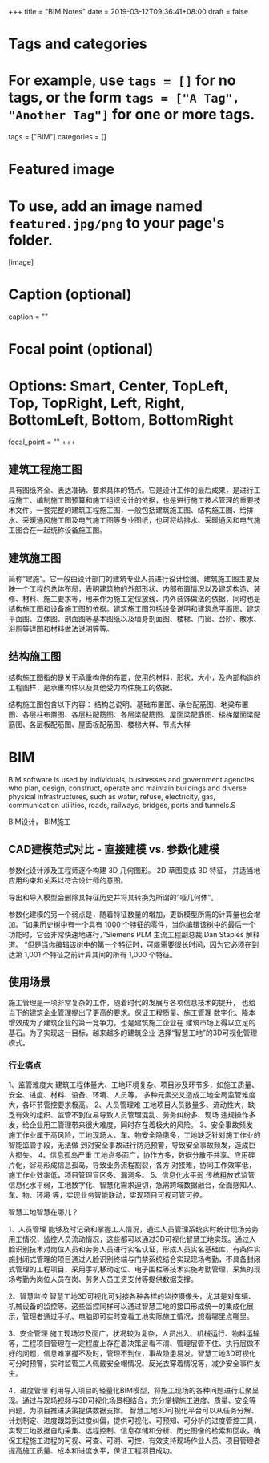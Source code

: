 +++
title = "BIM Notes"
date = 2019-03-12T09:36:41+08:00
draft = false

# Tags and categories
# For example, use `tags = []` for no tags, or the form `tags = ["A Tag", "Another Tag"]` for one or more tags.
tags = ["BIM"]
categories = []

# Featured image
# To use, add an image named `featured.jpg/png` to your page's folder. 
[image]
  # Caption (optional)
  caption = ""

  # Focal point (optional)
  # Options: Smart, Center, TopLeft, Top, TopRight, Left, Right, BottomLeft, Bottom, BottomRight
  focal_point = ""
+++


## 建筑工程施工图

具有图纸齐全、表达准确、要求具体的特点。它是设计工作的最后成果，是进行工程施工、编制施工图预算和施工组织设计的依据，也是进行施工技术管理的重要技术文件。一套完整的建筑工程施工图，一般包括建筑施工图、结构施工图、给排水、采暖通风施工图及电气施工图等专业图纸，也可将给排水、采暖通风和电气施工图合在一起统称设备施工图。
## 建筑施工图

简称“建施”。它一般由设计部门的建筑专业人员进行设计绘图。建筑施工图主要反映一个工程的总体布局，表明建筑物的外部形状、内部布置情况以及建筑构造、装修、材料、施工要求等，用来作为施工定位放线、内外装饰做法的依据，同时也是结构施工图和设备施工图的依据。建筑施工图包括设备说明和建筑总平面图、建筑平面图、立体图、剖面图等基本图纸以及墙身剖面图、楼梯、门窗、台阶、散水、浴厕等详图和材料做法说明等等。

## 结构施工图

结构施工图指的是关于承重构件的布置，使用的材料，形状，大小，及内部构造的工程图样，是承重构件以及其他受力构件施工的依据。

结构施工图包含以下内容：
结构总说明、基础布置图、承台配筋图、地梁布置图、各层柱布置图、各层柱配筋图、各层梁配筋图、屋面梁配筋图、楼梯屋面梁配筋图、各层板配筋图、屋面板配筋图、楼梯大样、节点大样

# BIM


BIM software is used by individuals, businesses and government agencies who plan, design, construct, operate and maintain buildings and diverse physical infrastructures, such as water, refuse, electricity, gas, communication utilities, roads, railways, bridges, ports and tunnels.S



BIM设计，
BIM施工






## CAD建模范式对比 - 直接建模 vs. 参数化建模

参数化设计涉及工程师逐个构建 3D 几何图形。 2D 草图变成 3D 特征，
并适当地应用约束和关系以符合设计师的意图。


导出和导入模型会删除其特征历史并将其转换为所谓的“哑几何体”。

参数化建模的另一个弱点是，随着特征数量的增加，更新模型所需的计算量也会增加。“如果历史树中有一个具有 1000 个特征的零件，当你编辑该树中的最后一个功能时，它会非常快速地进行，”Siemens PLM 主流工程副总裁 Dan Staples 解释道。 “但是当你编辑该树中的第一个特征时，可能需要很长时间，因为它必须在到达第 1,001 个特征之前计算其间的所有 1,000 个特征。




## 使用场景

施工管理是一项非常复杂的工作，随着时代的发展与各项信息技术的提升，
也给当下的建筑企业管理提出了更高的要求。保证工程质量、施工管理
数字化、降本增效成为了建筑企业的第一竞争力，也是建筑施工企业在
建筑市场上得以立足的基石。为了实现这一目标，越来越多的建筑企业
选择“智慧工地”的3D可视化管理模式。


### 行业痛点

1、监管难度大
建筑工程体量大、工地环境复杂、项目涉及环节多，如施工质量、安全、进度、材料、设备、环境、人员等，
多种元素交叉造成工地全局监管难度大，各环节管控要求极高。
2、人员管理难
工地项目人员数量多、流动性大，缺乏有效的组织、监管不到位易导致人员管理混乱、劳务纠纷多、现场
违规操作多发，给企业用工管理带来很大难度，同时存在着极大的风险。
3、安全事故频发
施工作业属于高风险，工地现场人、车、物安全隐患多，工地缺乏针对施工作业的智能监管手段，无法做
到对安全事故进行防范预警，导致安全事故频发，造成巨大损失。
4、信息孤岛严重
工地点多面广，协作方多，数据分散不共享、应用碎片化，容易形成信息孤岛，导致业务流程割裂，各方
对接难，协同工作效率低，施工作业效率低，项目管理盲区多、漏洞多。
5、信息化水平弱
传统粗放式监管信息化水平弱，工地数字化、智慧化需求迫切，急需跨域数据融合，全面感知人、车、物、环境
等，实现业务智能联动，实现项目可视可管可控。

智慧工地智慧在哪儿？

1、人员管理
能够及时记录和掌握工人情况，通过人员管理系统实时统计现场劳务用工情况，监控人员流动情况，这些都可以通过3D可视化智慧工地实现。通过人脸识别技术对岗位人员和劳务人员进行实名认证，形成人员实名基础库，有条件实施封闭式管理的项目通过人脸识别终端与门禁系统结合实现现场考勤，不具备封闭式管理的工程项目，采用手机移动定位、电子围栏等技术实施考勤管理，采集的现场考勤为岗位人员在岗、劳务人员工资支付等提供数据支撑。

2、智慧监控
智慧工地3D可视化可对接各种各样的监控摄像头，尤其是对车辆、机械设备的监控等。这些监控同样可以通过智慧工地的接口形成统一的集成化展示，管理者通过手机、电脑即可实时查看工地实际施工情况，想看哪里点哪里。

3、安全管理
施工现场涉及面广，状况较为复杂，人员出入、机械运行、物料运输等，工程项目管理在一定程度上存在着决策层看不清、管理层管不住、执行层做不好的问题，信息难掌握不及时，管理不到位，事故隐患易发。智慧工地3D可视化可分时预警，实时监管工人佩戴安全帽情况、反光衣穿着情况等，减少安全事件发生。

4、进度管理
利用导入项目的轻量化BIM模型，将施工现场的各种问题进行汇聚呈现。通过与现场视频与3D可视化场景相结合，充分掌握施工进度、质量、安全等问题，为项目推进决策提供数据支撑。
智慧工地3D可视化平台可以从任务分解、计划制定、进度跟踪到进度纠偏，提供可视化、可预知、可分析的进度管控工具，实现工地数据自动采集、远程控制、信息存储和分析、历史图像的检索和回收，确保工程施工进程的可视、可查、可溯、可控，有效支持现场作业人员、项目管理者提高施工质量、成本和进度水平，保证工程项目成功。



